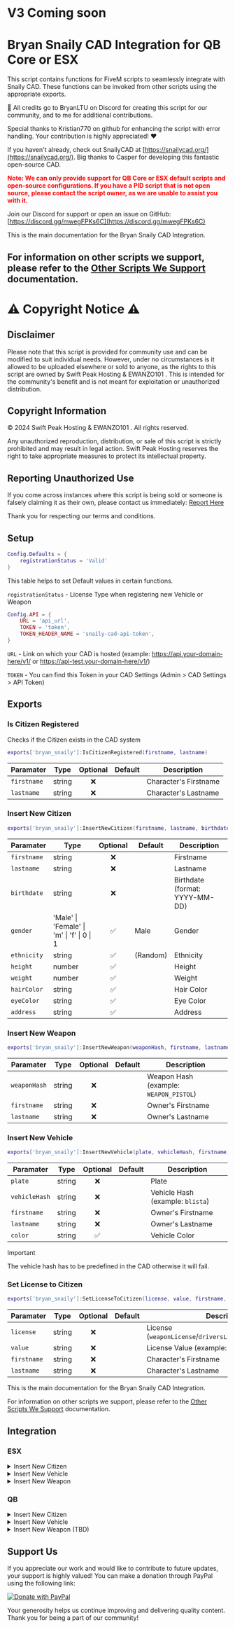 # V3 Coming soon 

# Bryan Snaily CAD Integration for QB Core or ESX 

This script contains functions for FiveM scripts to seamlessly integrate with Snaily CAD. These functions can be invoked from other scripts using the appropriate exports.

👏 All credits go to BryanLTU on Discord for creating this script for our community, and to me for additional contributions.

Special thanks to Kristian770 on github for enhancing the script with error handling. Your contribution is highly appreciated! ❤️

If you haven't already, check out SnailyCAD at [https://snailycad.org/](https://snailycad.org/). Big thanks to Casper for developing this fantastic open-source CAD.

**<span style="color:red">Note: We can only provide support for QB Core or ESX default scripts and open-source configurations. If you have a PID script that is not open source, please contact the script owner, as we are unable to assist you with it.</span>**

Join our Discord for support or open an issue on GitHub: [https://discord.gg/mwegFPKs6C](https://discord.gg/mwegFPKs6C)



This is the main documentation for the Bryan Snaily CAD Integration.

## For information on other scripts we support, please refer to the [Other Scripts We Support](other%20scripts%20we%20support.md) documentation. ###


# ⚠️ Copyright Notice ⚠️

## Disclaimer

Please note that this script is provided for community use and can be modified to suit individual needs. However, under no circumstances is it allowed to be uploaded elsewhere or sold to anyone, as the rights to this script are owned by Swift Peak Hosting & EWANZO101 . This is intended for the community's benefit and is not meant for exploitation or unauthorized distribution.

## Copyright Information

© 2024 Swift Peak Hosting & EWANZO101 . All rights reserved.

Any unauthorized reproduction, distribution, or sale of this script is strictly prohibited and may result in legal action. Swift Peak Hosting reserves the right to take appropriate measures to protect its intellectual property.

## Reporting Unauthorized Use

If you come across instances where this script is being sold or someone is falsely claiming it as their own, please contact us immediately:
[Report Here](https://github.com/EWANZO101/Bryan-Snaily-CAD-Integration/blob/main/Copyright.md)

Thank you for respecting our terms and conditions.

## Setup



```lua
Config.Defaults = {
    registrationStatus = 'Valid'
}
```

This table helps to set Default values in certain functions.

`registrationStatus` - License Type when registering new Vehicle or Weapon

```lua
Config.API = {
    URL = 'api_url',
    TOKEN = 'token',
    TOKEN_HEADER_NAME = 'snaily-cad-api-token',
}
```

`URL` - Link on which your CAD is hosted (example: https://api.your-domain-here/v1/ or https://api-test.your-domain-here/v1/)

`TOKEN` - You can find this Token in your CAD Settings (Admin > CAD Settings > API Token)

## Exports

### Is Citizen Registered

Checks if the Citizen exists in the CAD system

```lua
exports['bryan_snaily']:IsCitizenRegistered(firstname, lastname)
```

| Paramater   | Type   | Optional | Default | Description           |
| ----------- | ------ | :------: | ------- | --------------------- |
| `firstname` | string |    ❌    |         | Character's Firstname |
| `lastname`  | string |    ❌    |         | Character's Lastname  |

### Insert New Citizen

```lua
exports['bryan_snaily']:InsertNewCitizen(firstname, lastname, birthdate, gender, ethnicity, height, weight, hairColor, eyeColor, address)
```

| Paramater   | Type                                       | Optional | Default  | Description                    |
| ----------- | ------------------------------------------ | :------: | -------- | ------------------------------ |
| `firstname` | string                                     |    ❌    |          | Firstname                      |
| `lastname`  | string                                     |    ❌    |          | Lastname                       |
| `birthdate` | string                                     |    ❌    |          | Birthdate (format: YYYY-MM-DD) |
| `gender`    | 'Male' \| 'Female' \| 'm' \| 'f' \| 0 \| 1 |    ✅    | Male     | Gender                         |
| `ethnicity` | string                                     |    ✅    | (Random) | Ethnicity                      |
| `height`    | number                                     |    ✅    |          | Height                         |
| `weight`    | number                                     |    ✅    |          | Weight                         |
| `hairColor` | string                                     |    ✅    |          | Hair Color                     |
| `eyeColor`  | string                                     |    ✅    |          | Eye Color                      |
| `address`   | string                                     |    ✅    |          | Address                        |

### Insert New Weapon

```lua
exports['bryan_snaily']:InsertNewWeapon(weaponHash, firstname, lastname)
```

| Paramater    | Type   | Optional | Default | Description                            |
| ------------ | ------ | :------: | ------- | -------------------------------------- |
| `weaponHash` | string |    ❌    |         | Weapon Hash (example: `WEAPON_PISTOL`) |
| `firstname`  | string |    ❌    |         | Owner's Firstname                      |
| `lastname`   | string |    ❌    |         | Owner's Lastname                       |

### Insert New Vehicle

```lua
exports['bryan_snaily']:InsertNewVehicle(plate, vehicleHash, firstname, lastname, color)
```

| Paramater     | Type   | Optional | Default | Description                      |
| ------------- | ------ | :------: | ------- | -------------------------------- |
| `plate`       | string |    ❌    |         | Plate                            |
| `vehicleHash` | string |    ❌    |         | Vehicle Hash (example: `blista`) |
| `firstname`   | string |    ❌    |         | Owner's Firstname                |
| `lastname`    | string |    ❌    |         | Owner's Lastname                 |
| `color`       | string |    ✅    |         | Vehicle Color                    |

> [!IMPORTANT]
> The vehicle hash has to be predefined in the CAD otherwise it will fail.

### Set License to Citizen

```lua
exports['bryan_snaily']:SetLicenseToCitizen(license, value, firstname, lastname)
```

| Paramater   | Type   | Optional | Default | Description                                                   |
| ----------- | ------ | :------: | ------- | ------------------------------------------------------------- |
| `license`   | string |    ❌    |         | License (`weaponLicense`/`driversLicense`/`pilotLicense`/...) |
| `value`     | string |    ❌    |         | License Value (example: `Valid`/`Suspended`/...)              |
| `firstname` | string |    ❌    |         | Character's Firstname                                         |
| `lastname`  | string |    ❌    |         | Character's Lastname                                          |





This is the main documentation for the Bryan Snaily CAD Integration.

For information on other scripts we support, please refer to the [Other Scripts We Support](other%20scripts%20we%20support.md) documentation.




## Integration

### ESX

<details><summary>Insert New Citizen</summary><br>

> esx_identity/server/main.lua

```lua
ESX.RegisterServerCallback('esx_identity:registerIdentity', function(source, cb, data)
    <...>

    local formattedFirstName = formatName(data.firstname)
    local formattedLastName = formatName(data.lastname)
    local formattedDate = formatDate(data.dateofbirth)

    data.firstname = formattedFirstName
    data.lastname = formattedLastName
    data.dateofbirth = formattedDate
    local Identity = {
        firstName = formattedFirstName,
        lastName = formattedLastName,
        dateOfBirth = formattedDate,
        sex = data.sex,
        height = data.height
    }

    -- Insert This Here --
    exports['bryan_snaily']:InsertNewCitizen(formattedFirstName, formattedLastName, formattedDate, data.sex, nil, data.height)
    --

    TriggerEvent('esx_identity:completedRegistration', source, data)
    TriggerClientEvent('esx_identity:setPlayerData', source, Identity)
    cb(true)
end)
```

</details>

<details><summary>Insert New Vehicle</summary><br>

> esx_vehicleshop/server/main.lua

```lua
ESX.RegisterServerCallback('esx_vehicleshop:buyVehicle', function(source, cb, model, plate)
	local xPlayer = ESX.GetPlayerFromId(source)
	local modelPrice = getVehicleFromModel(model).price

	if modelPrice and xPlayer.getMoney() >= modelPrice then
		xPlayer.removeMoney(modelPrice, "Vehicle Purchase")

		MySQL.insert('INSERT INTO owned_vehicles (owner, plate, vehicle) VALUES (?, ?, ?)', {xPlayer.identifier, plate, json.encode({model = joaat(model), plate = plate})
		}, function(rowsChanged)
			xPlayer.showNotification(TranslateCap('vehicle_belongs', plate))

            -- Insert This Here --
            exports['bryan_snaily']:InsertNewVehicle(plate, model, xPlayer.get('firstname'), xPlayer.get('lastname'))
            --

			ESX.OneSync.SpawnVehicle(joaat(model), Config.Zones.ShopOutside.Pos, Config.Zones.ShopOutside.Heading,{plate = plate}, function(vehicle)
				Wait(100)
				local vehicle = NetworkGetEntityFromNetworkId(vehicle)
				Wait(300)
				TaskWarpPedIntoVehicle(GetPlayerPed(source), vehicle, -1)
			end)
			cb(true)
		end)
	else
		cb(false)
	end
end)
```

</details>

<details><summary>Insert New Weapon</summary><br>

> esx_weaponshop/server/main.lua

```lua
ESX.RegisterServerCallback('esx_weaponshop:buyWeapon', function(source, cb, weaponName, zone)
	local xPlayer = ESX.GetPlayerFromId(source)
	local price = GetPrice(weaponName, zone)

	if price <= 0 then
		print(('[^3WARNING^7] Player ^5%s^7 attempted to buy Invalid weapon - %s!'):format(source, weaponName))
		cb(false)
	else
		if xPlayer.hasWeapon(weaponName) then
			xPlayer.showNotification(TranslateCap('already_owned'))
			cb(false)
		else
			if zone == 'BlackWeashop' then
				if xPlayer.getAccount('black_money').money >= price then
					xPlayer.removeAccountMoney('black_money', price, "Black Weapons Deal")
					xPlayer.addWeapon(weaponName, 42)

                    -- Insert This Here --
                    exports['bryan_snaily']:InsertNewWeapon(weaponName, xPlayer.get('firstname'), xPlayer.get('lastname'))
                    --

					cb(true)
				else
					xPlayer.showNotification(TranslateCap('not_enough_black'))
					cb(false)
				end
			else
				if xPlayer.getMoney() >= price then
					xPlayer.removeMoney(price, "Weapons Deal")
					xPlayer.addWeapon(weaponName, 42)

                    -- Insert This Here --
                    exports['bryan_snaily']:InsertNewWeapon(weaponName, xPlayer.get('firstname'), xPlayer.get('lastname'))
                    --

					cb(true)
				else
					xPlayer.showNotification(TranslateCap('not_enough'))
					cb(false)
				end
			end
		end
	end
end)
```

</details>

### QB

<details><summary>Insert New Citizen</summary><br>

> GO TO FILE qb-multicharacter/server/main.lua

```lua
RegisterNetEvent('qb-multicharacter:server:createCharacter', function(data)
    local src = source
    local newData = {}
    newData.cid = data.cid
    newData.charinfo = data
    if QBCore.Player.Login(src, false, newData) then
        repeat
            Wait(10)
        until hasDonePreloading[src]

        -- Insert This Here --
        exports['bryan_snaily']:InsertNewCitizen(data.firstname, data.lastname, data.birthdate, data.gender)
        --

        <...>
    end
end)
```

</details>

<details><summary>Insert New Vehicle</summary><br>

> qb-vehicleshop/server.lua

```lua
RegisterNetEvent('qb-vehicleshop:server:buyShowroomVehicle', function(vehicle)
    <...>

    if cash > tonumber(vehiclePrice) then
        MySQL.insert('INSERT INTO player_vehicles (license, citizenid, vehicle, hash, mods, plate, garage, state) VALUES (?, ?, ?, ?, ?, ?, ?, ?)', {
            pData.PlayerData.license,
            cid,
            vehicle,
            GetHashKey(vehicle),
            '{}',
            plate,
            'pillboxgarage',
            0
        })
        TriggerClientEvent('QBCore:Notify', src, Lang:t('success.purchased'), 'success')
        TriggerClientEvent('qb-vehicleshop:client:buyShowroomVehicle', src, vehicle, plate)
        pData.Functions.RemoveMoney('cash', vehiclePrice, 'vehicle-bought-in-showroom')

        -- Insert This Here --
        exports['bryan_snaily']:InsertNewVehicle(plate, vehicle, pData.PlayerData.charinfo.firstname, pData.PlayerData.charinfo.lastname)
        --
    elseif bank > tonumber(vehiclePrice) then
        MySQL.insert('INSERT INTO player_vehicles (license, citizenid, vehicle, hash, mods, plate, garage, state) VALUES (?, ?, ?, ?, ?, ?, ?, ?)', {
            pData.PlayerData.license,
            cid,
            vehicle,
            GetHashKey(vehicle),
            '{}',
            plate,
            'pillboxgarage',
            0
        })
        TriggerClientEvent('QBCore:Notify', src, Lang:t('success.purchased'), 'success')
        TriggerClientEvent('qb-vehicleshop:client:buyShowroomVehicle', src, vehicle, plate)
        pData.Functions.RemoveMoney('bank', vehiclePrice, 'vehicle-bought-in-showroom')

        -- Insert This Here --
        exports['bryan_snaily']:InsertNewVehicle(plate, vehicle, pData.PlayerData.charinfo.firstname, pData.PlayerData.charinfo.lastname)
        --
    else
        TriggerClientEvent('QBCore:Notify', src, Lang:t('error.notenoughmoney'), 'error')
    end
end)
```

</details>

<details><summary>Insert New Weapon (TBD)</summary><br>
</details>



## Support Us

If you appreciate our work and would like to contribute to future updates, your support is highly valued! You can make a donation through PayPal using the following link:

[![Donate with PayPal](https://www.paypalobjects.com/en_US/i/btn/btn_donateCC_LG.gif)](https://www.paypal.com/donate/?hosted_button_id=L38V3QASQT3JN)

Your generosity helps us continue improving and delivering quality content. Thank you for being a part of our community!

